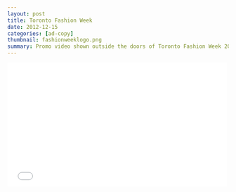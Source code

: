 ```yaml
---
layout: post
title: Toronto Fashion Week
date: 2012-12-15
categories: [ad-copy]
thumbnail: fashionweeklogo.png
summary: Promo video shown outside the doors of Toronto Fashion Week 2012. Directed and edited by Johnny Loh
---
```


<iframe src="//player.vimeo.com/video/41037214?title=0&amp;byline=0&amp;portrait=0&amp;color=5b9da4" width="500" height="281" frameborder="0" webkitallowfullscreen mozallowfullscreen allowfullscreen></iframe> 

